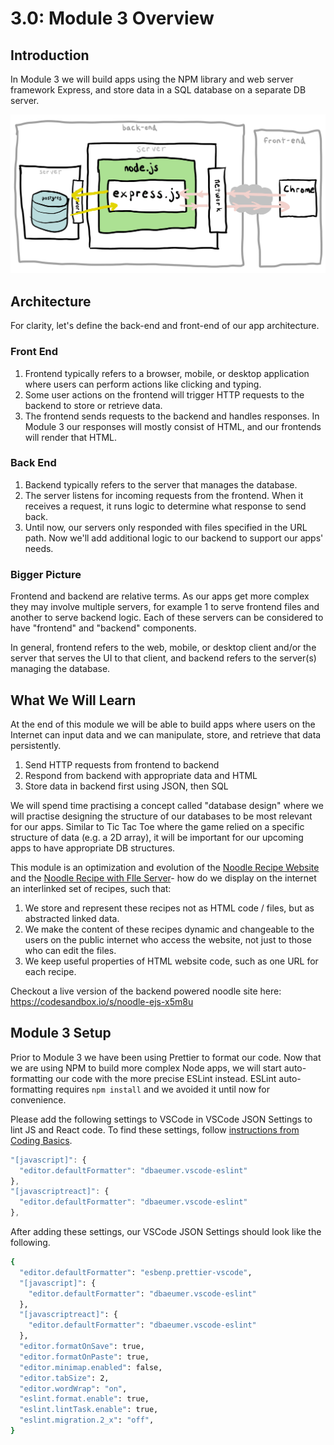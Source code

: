 # 3.0: Module 3 Overview

## Introduction

In Module 3 we will build apps using the NPM library and web server framework Express, and store data in a SQL database on a separate DB server.

![Our Express app will have this architecture.](../.gitbook/assets/express-4.jpg)

## Architecture

For clarity, let's define the back-end and front-end of our app architecture.

### Front End

1. Frontend typically refers to a browser, mobile, or desktop application where users can perform actions like clicking and typing.
2. Some user actions on the frontend will trigger HTTP requests to the backend to store or retrieve data.
3. The frontend sends requests to the backend and handles responses. In Module 3 our responses will mostly consist of HTML, and our frontends will render that HTML.

### Back End

1. Backend typically refers to the server that manages the database.
2. The server listens for incoming requests from the frontend. When it receives a request, it runs logic to determine what response to send back.
3. Until now, our servers only responded with files specified in the URL path. Now we'll add additional logic to our backend to support our apps' needs.

### Bigger Picture

Frontend and backend are relative terms. As our apps get more complex they may involve multiple servers, for example 1 to serve frontend files and another to serve backend logic. Each of these servers can be considered to have "frontend" and "backend" components.

In general, frontend refers to the web, mobile, or desktop client and/or the server that serves the UI to that client, and backend refers to the server(s) managing the database.&#x20;

## What We Will Learn

At the end of this module we will be able to build apps where users on the Internet can input data and we can manipulate, store, and retrieve that data persistently.&#x20;

1. Send HTTP requests from frontend to backend
2. Respond from backend with appropriate data and HTML
3. Store data in backend first using JSON, then SQL

We will spend time practising a concept called "database design" where we will practise designing the structure of our databases to be most relevant for our apps. Similar to Tic Tac Toe where the game relied on a specific structure of data (e.g. a 2D array), it will be important for our upcoming apps to have appropriate DB structures.

This module is an optimization and evolution of the [Noodle Recipe Website](../1-frontend-basics/1.poce-post-class-exercises/1.poce.1-noodles.md) and the [Noodle Recipe with FIle Server](../2-backend-basics/2.poce-post-class-exercises/2.poce.5-responsive-noodle-site.md#deploy-to-ec2)- how do we display on the internet an interlinked set of recipes, such that:

1. We store and represent these recipes not as HTML code / files, but as abstracted linked data.
2. We make the content of these recipes dynamic and changeable to the users on the public internet who access the website, not just to those who can edit the files.
3. We keep useful properties of HTML website code, such as one URL for each recipe.

Checkout a live version of the backend powered noodle site here: https://codesandbox.io/s/noodle-ejs-x5m8u

## Module 3 Setup

Prior to Module 3 we have been using Prettier to format our code. Now that we are using NPM to build more complex Node apps, we will start auto-formatting our code with the more precise ESLint instead. ESLint auto-formatting requires `npm install` and we avoided it until now for convenience.

Please add the following settings to VSCode in VSCode JSON Settings to lint JS and React code. To find these settings, follow [instructions from Coding Basics](https://basics.rocketacademy.co/course-logistics/required-hardware-and-software#verify-git-and-node-installation).

```javascript
"[javascript]": {
  "editor.defaultFormatter": "dbaeumer.vscode-eslint"
},
"[javascriptreact]": {
  "editor.defaultFormatter": "dbaeumer.vscode-eslint"
},
```

After adding these settings, our VSCode JSON Settings should look like the following.

```bash
{
  "editor.defaultFormatter": "esbenp.prettier-vscode",
  "[javascript]": {
    "editor.defaultFormatter": "dbaeumer.vscode-eslint"
  },
  "[javascriptreact]": {
    "editor.defaultFormatter": "dbaeumer.vscode-eslint"
  },
  "editor.formatOnSave": true,
  "editor.formatOnPaste": true,
  "editor.minimap.enabled": false,
  "editor.tabSize": 2,
  "editor.wordWrap": "on",
  "eslint.format.enable": true,
  "eslint.lintTask.enable": true,
  "eslint.migration.2_x": "off",
}
```
